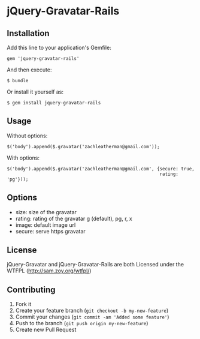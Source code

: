 # jQuery-Gravatar-Rails

## Installation

Add this line to your application's Gemfile:

    gem 'jquery-gravatar-rails'

And then execute:

    $ bundle

Or install it yourself as:

    $ gem install jquery-gravatar-rails

## Usage

Without options:

    $('body').append($.gravatar('zachleatherman@gmail.com'));

With options:

    $('body').append($.gravatar('zachleatherman@gmail.com', {secure: true,
                                                             rating: 'pg'}));

## Options

* size: size of the gravatar
* rating: rating of the gravatar g (default), pg, r, x
* image: default image url
* secure: serve https gravatar

## License

jQuery-Gravatar and jQuery-Gravatar-Rails are both Licensed under the WTFPL (http://sam.zoy.org/wtfpl/)

## Contributing

1. Fork it
2. Create your feature branch (`git checkout -b my-new-feature`)
3. Commit your changes (`git commit -am 'Added some feature'`)
4. Push to the branch (`git push origin my-new-feature`)
5. Create new Pull Request

